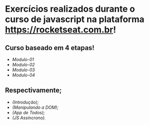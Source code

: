 # **Exercícios realizados durante o curso de javascript na plataforma https://rocketseat.com.br!**

## **Curso baseado em 4 etapas!**

- *Modulo-01*
- *Modulo-02*
- *Modulo-03*
- *Modulo-04*

## **Respectivamente;**

- *(Introdução);*
- *(Manipulando a DOM);*
- *(App de Todos);*
- *(JS Assíncrono).*